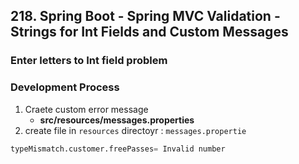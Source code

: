 ## 218. Spring Boot - Spring MVC Validation - Strings for Int Fields and Custom Messages

### Enter letters to Int field problem 

### Development Process 
1. Craete custom error message 
   * **src/resources/messages.properties**
2. create file in `resources` directoyr : `messages.propertie`
```python
typeMismatch.customer.freePasses= Invalid number 
```